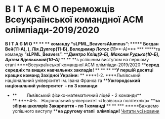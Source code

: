 # В І Т А Є М О переможців Всеукраїнської командної АСМ олімпіади-2019/2020
**В І Т А Є М О **
** **
**команду ****“****sLPML****_****BeaversAlumnus****”: ***** ******Богдан Вей(1******1******-А), ), Лія Дулгер(11-Б), ******Володимир Лотос****** (1******1******-А)***
*** *****та команду “****sLPML****_****Beavers****”: *****Дмитро Кліщ(9-Б), Максим Рудько(10-Б), Артем Ядельський(10-А)***
** **
**з успішним виступом на першому етапі ****Всеукраїнської командної АСМ олімпіади-2019/2020 ****серед середніх та вищих навчальних закладів!**
** **
** ****У першій десятці кращих команд Західної України:**
** ****1-2. ****Львівський національний університет ім. Івана Франка та ****Ужгородський національний університет  - по 3 команди**
- **        Львівський фізико-математичний ліцей - 2 команди**
** ****4-5.   Національний університет «Львівська політехніка» ****та збірна школярів Закарпаття - по 1 команді**
** **
*** *****Бажаємо успішного виступу ****на другому етапі  олімпіади!**
[Читати усі новини](/news)

